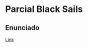 # Parcial Black Sails

## Enunciado
[Link](https://docs.google.com/document/d/1zhugLWeruNVmeVDP6wwNP7blfzIhYRQm_1QPdoY6gQQ/edit?usp=sharing)